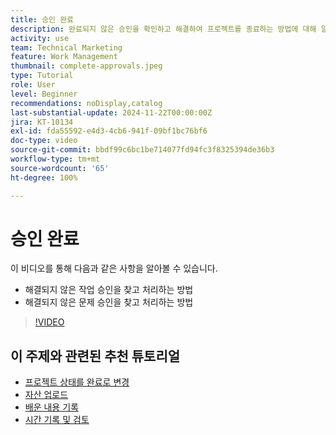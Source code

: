 ```yaml
---
title: 승인 완료
description: 완료되지 않은 승인을 확인하고 해결하여 프로젝트를 종료하는 방법에 대해 알아봅니다.
activity: use
team: Technical Marketing
feature: Work Management
thumbnail: complete-approvals.jpeg
type: Tutorial
role: User
level: Beginner
recommendations: noDisplay,catalog
last-substantial-update: 2024-11-22T00:00:00Z
jira: KT-10134
exl-id: fda55592-e4d3-4cb6-941f-09bf1bc76bf6
doc-type: video
source-git-commit: bbdf99c6bc1be714077fd94fc3f8325394de36b3
workflow-type: tm+mt
source-wordcount: '65'
ht-degree: 100%

---
```


# 승인 완료

이 비디오를 통해 다음과 같은 사항을 알아볼 수 있습니다.

* 해결되지 않은 작업 승인을 찾고 처리하는 방법
* 해결되지 않은 문제 승인을 찾고 처리하는 방법

>[!VIDEO](https://video.tv.adobe.com/v/3439431/?quality=12&learn=on&enablevpops=1&captions=kor)

## 이 주제와 관련된 추천 튜토리얼

* [프로젝트 상태를 완료로 변경](/help/manage-work/projects/change-the-project-status.md)
* [자산 업로드](/help/manage-work/close-a-project/upload-assets.md)
* [배운 내용 기록](/help/manage-work/close-a-project/lessons-learned-from-closing-a-project.md)
* [시간 기록 및 검토](/help/manage-work/close-a-project/log-and-review-hours.md)

